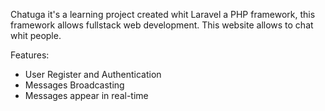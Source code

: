 Chatuga it's a learning project created whit Laravel a PHP framework, this framework allows fullstack web development. This website allows to chat whit people.

Features:

-   User Register and Authentication
-   Messages Broadcasting
-   Messages appear in real-time

